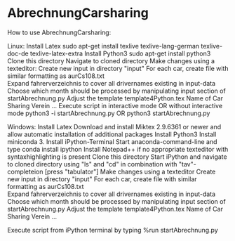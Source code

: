 # AbrechnungCarsharing
How to use AbrechnungCarsharing:

Linux:
  Install Latex
    sudo apt-get install texlive texlive-lang-german texlive-doc-de texlive-latex-extra 
  Install Python3
    sudo apt-get install python3 
  Clone this directory
  Navigate to cloned directory
  Make changes using a texteditor:
    Create new input in directory "input"
      For each car, create file with similar formatting as aurCs108.txt  
    Expand fahrerverzeichnis to cover all drivernames existing in input-data
    Choose which month should be processed by manipulating input section of startAbrechnung.py
    Adjust the template template4Python.tex
      Name of Car Sharing Verein ...
  Execute script in interactive mode OR without interactive mode
    python3 -i startAbrechnung.py
      OR
    python3 startAbrechnung.py
    
 Windows:
  Install Latex
    Download and install Miktex 2.9.6361 or newer and allow automatic installation of additional packages
  Install Python3
    Install miniconda 3.
    Install iPython-Terminal
      Start anaconda-command-line and type
        conda install ipython
  Install Notepad++ if no appropriate texteditor with syntaxhighlighting is present
  Clone this directory
  Start iPython and navigate to cloned directory using "ls" and "cd" in combination with "tav"-completeion [press "tabulator"]
  Make changes using a texteditor
    Create new input in directory "input"
      For each car, create file with similar formatting as aurCs108.txt  
    Expand fahrerverzeichnis to cover all drivernames existing in input-data
    Choose which month should be processed by manipulating input section of startAbrechnung.py
    Adjust the template template4Python.tex
      Name of Car Sharing Verein ...
      
  Execute script from iPython terminal by typing
    %run startAbrechnung.py

